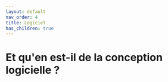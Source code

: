 ```yaml
---
layout: default
nav_order: 4
title: Logiciel
has_children: true
---
```


# **Et qu'en est-il de la conception logicielle ?**